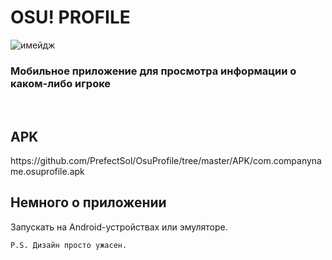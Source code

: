 <h1>OSU! PROFILE</h1>
<img src="https://github.com/PrefectSol/OsuProfile/tree/master/OsuProfile/OsuProfile.Android/Resources/drawable/icon.png" alt="имейдж">
<h3>Мобильное приложение для просмотра информации о каком-либо игроке</h3>
</br>
<h2>APK</h2>
https://github.com/PrefectSol/OsuProfile/tree/master/APK/com.companyname.osuprofile.apk
<h2>Немного о приложении</h2>
<p>
	Запускать на Android-устройствах или эмуляторе.
<p>

<p>

	P.S. Дизайн просто ужасен.
</p>